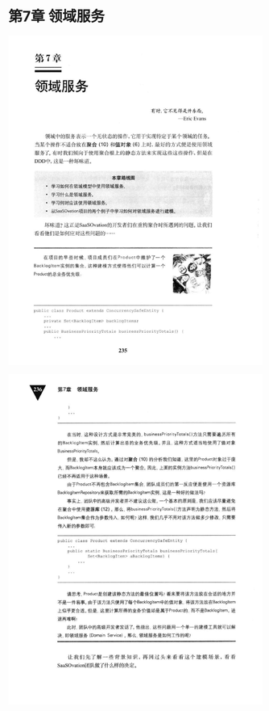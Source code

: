 # 第7章 领域服务 

<div align = "center"><img src = "images/000096.jpg"/></div>
 <p class="calibre1"><a id="calibre_link-395"></a><img src="images/000120.jpg" alt="Image 272" class="calibre2" /></p>  